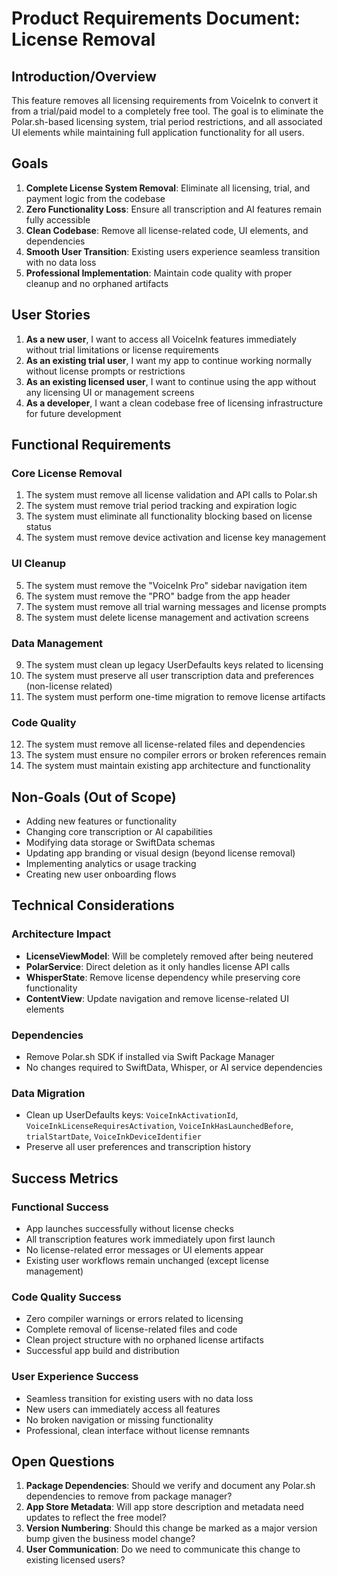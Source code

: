 # Product Requirements Document: License Removal

## Introduction/Overview

This feature removes all licensing requirements from VoiceInk to convert it from a trial/paid model to a completely free tool. The goal is to eliminate the Polar.sh-based licensing system, trial period restrictions, and all associated UI elements while maintaining full application functionality for all users.

## Goals

1. **Complete License System Removal**: Eliminate all licensing, trial, and payment logic from the codebase
2. **Zero Functionality Loss**: Ensure all transcription and AI features remain fully accessible 
3. **Clean Codebase**: Remove all license-related code, UI elements, and dependencies
4. **Smooth User Transition**: Existing users experience seamless transition with no data loss
5. **Professional Implementation**: Maintain code quality with proper cleanup and no orphaned artifacts

## User Stories

1. **As a new user**, I want to access all VoiceInk features immediately without trial limitations or license requirements
2. **As an existing trial user**, I want my app to continue working normally without license prompts or restrictions
3. **As an existing licensed user**, I want to continue using the app without any licensing UI or management screens
4. **As a developer**, I want a clean codebase free of licensing infrastructure for future development

## Functional Requirements

### Core License Removal
1. The system must remove all license validation and API calls to Polar.sh
2. The system must remove trial period tracking and expiration logic
3. The system must eliminate all functionality blocking based on license status
4. The system must remove device activation and license key management

### UI Cleanup  
5. The system must remove the "VoiceInk Pro" sidebar navigation item
6. The system must remove the "PRO" badge from the app header
7. The system must remove all trial warning messages and license prompts
8. The system must delete license management and activation screens

### Data Management
9. The system must clean up legacy UserDefaults keys related to licensing
10. The system must preserve all user transcription data and preferences (non-license related)
11. The system must perform one-time migration to remove license artifacts

### Code Quality
12. The system must remove all license-related files and dependencies
13. The system must ensure no compiler errors or broken references remain
14. The system must maintain existing app architecture and functionality

## Non-Goals (Out of Scope)

- Adding new features or functionality 
- Changing core transcription or AI capabilities
- Modifying data storage or SwiftData schemas
- Updating app branding or visual design (beyond license removal)
- Implementing analytics or usage tracking
- Creating new user onboarding flows

## Technical Considerations

### Architecture Impact
- **LicenseViewModel**: Will be completely removed after being neutered
- **PolarService**: Direct deletion as it only handles license API calls
- **WhisperState**: Remove license dependency while preserving core functionality
- **ContentView**: Update navigation and remove license-related UI elements

### Dependencies
- Remove Polar.sh SDK if installed via Swift Package Manager
- No changes required to SwiftData, Whisper, or AI service dependencies

### Data Migration
- Clean up UserDefaults keys: `VoiceInkActivationId`, `VoiceInkLicenseRequiresActivation`, `VoiceInkHasLaunchedBefore`, `trialStartDate`, `VoiceInkDeviceIdentifier`
- Preserve all user preferences and transcription history

## Success Metrics

### Functional Success
- App launches successfully without license checks
- All transcription features work immediately upon first launch
- No license-related error messages or UI elements appear
- Existing user workflows remain unchanged (except license management)

### Code Quality Success  
- Zero compiler warnings or errors related to licensing
- Complete removal of license-related files and code
- Clean project structure with no orphaned license artifacts
- Successful app build and distribution

### User Experience Success
- Seamless transition for existing users with no data loss
- New users can immediately access all features
- No broken navigation or missing functionality
- Professional, clean interface without license remnants

## Open Questions

1. **Package Dependencies**: Should we verify and document any Polar.sh dependencies to remove from package manager?
2. **App Store Metadata**: Will app store description and metadata need updates to reflect the free model?
3. **Version Numbering**: Should this change be marked as a major version bump given the business model change?
4. **User Communication**: Do we need to communicate this change to existing licensed users?